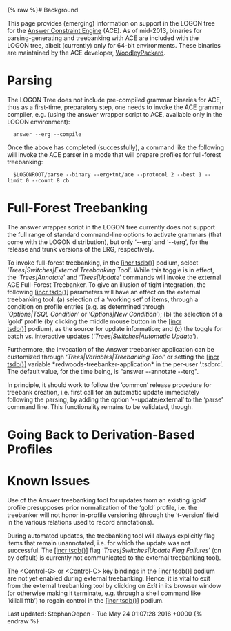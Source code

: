 {% raw %}# Background

This page provides (emerging) information on support in the LOGON tree
for the [Answer Constraint
Engine](http://sweaglesw.org/linguistics/ace/) (ACE). As of mid-2013,
binaries for parsing-generating and treebanking with ACE are included
with the LOGON tree, albeit (currently) only for 64-bit environments.
These binaries are maintained by the ACE developer,
[WoodleyPackard](/WoodleyPackard).

# Parsing

The LOGON Tree does not include pre-compiled grammar binaries for ACE,
thus as a first-time, preparatory step, one needs to invoke the ACE
grammar compiler, e.g. (using the answer wrapper script to ACE,
available only in the LOGON environment):

      answer --erg --compile

Once the above has completed (successfully), a command like the
following will invoke the ACE parser in a mode that will prepare
profiles for full-forest treebanking:

      $LOGONROOT/parse --binary --erg+tnt/ace --protocol 2 --best 1 --limit 0 --count 8 cb

# Full-Forest Treebanking

The answer wrapper script in the LOGON tree currently does not support
the full range of standard command-line options to activate grammars
(that come with the LOGON distribution), but only ‘--erg’ and ‘--terg’,
for the release and trunk versions of the ERG, respectively.

To invoke full-forest treebanking, in the [\[incr
tsdb()\]](http://www.delph-in.net/itsdb) podium, select
‘*Trees\|Switches\|External Treebanking Tool*’. While this toggle is in
effect, the ‘*Trees\|Annotate*’ and ‘*Trees\|Update*’ commands will
invoke the external ACE Full-Forest Treebanker. To give an illusion of
tight integration, the following [\[incr
tsdb()\]](http://www.delph-in.net/itsdb) parameters will have an effect
on the external treebanking tool: (a) selection of a ‘working set’ of
items, through a condition on profile entries (e.g. as determined
through ‘*Options\|TSQL Condition*’ or ‘*Options\|New Condition*’); (b)
the selection of a ‘gold’ profile (by clicking the middle mouse button
in the [\[incr tsdb()\]](http://www.delph-in.net/itsdb) podium), as the
source for update information; and (c) the toggle for batch vs.
interactive updates (‘*Trees\|Switches\|Automatic Update*’).

Furthermore, the invocation of the Answer treebanker application can be
customized through ‘*Trees\|Variables\|Treebanking Tool*’ or setting the
[\[incr tsdb()\]](http://www.delph-in.net/itsdb) variable
\*redwoods-treebanker-application\* in the per-user ‘.tsdbrc’. The
default value, for the time being, is "answer --annotate --terg".

In principle, it should work to follow the ‘common’ release procedure
for treebank creation, i.e. first call for an automatic update
immediately following the parsing, by adding the option
‘--update/external’ to the ‘parse’ command line. This functionality
remains to be validated, though.

# Going Back to Derivation-Based Profiles

# Known Issues

Use of the Answer treebanking tool for updates from an existing ‘gold’
profile presupposes prior normalization of the ‘gold’ profile, i.e. the
treebanker will not honor in-profile versioning (through the ‘t-version’
field in the various relations used to record annotations).

During automated updates, the treebanking tool will always explicitly
flag items that remain unannotated, i.e. for which the update was not
successful. The [\[incr tsdb()\]](http://www.delph-in.net/itsdb) flag
‘*Trees\|Switches\|Update Flag Failures*’ (on by default) is currently
not communicated to the external treebanking tool).

The &lt;Control-G&gt; or &lt;Control-C&gt; key bindings in the [\[incr
tsdb()\]](http://www.delph-in.net/itsdb) podium are not yet enabled
during external treebanking. Hence, it is vital to exit from the
external treebanking tool by clicking on *Exit* in its browser window
(or otherwise making it terminate, e.g. through a shell command like
‘killall fftb’) to regain control in the [\[incr
tsdb()\]](http://www.delph-in.net/itsdb) podium.

Last updated: StephanOepen - Tue May 24 01:07:28 2016 +0000
{% endraw %}